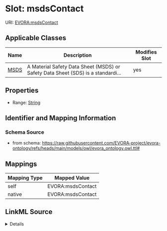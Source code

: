 

# Slot: msdsContact



URI: [EVORA:msdsContact](https://raw.githubusercontent.com/EVORA-project/evora-ontology/refs/heads/main/models/owl/evora_ontology.owl.ttl#msdsContact)



<!-- no inheritance hierarchy -->





## Applicable Classes

| Name | Description | Modifies Slot |
| --- | --- | --- |
| [MSDS](MSDS.md) | A Material Safety Data Sheet (MSDS) or Safety Data Sheet (SDS) is a standardi... |  yes  |







## Properties

* Range: [String](String.md)





## Identifier and Mapping Information







### Schema Source


* from schema: https://raw.githubusercontent.com/EVORA-project/evora-ontology/refs/heads/main/models/owl/evora_ontology.owl.ttl#




## Mappings

| Mapping Type | Mapped Value |
| ---  | ---  |
| self | EVORA:msdsContact |
| native | EVORA:msdsContact |




## LinkML Source

<details>
```yaml
name: msdsContact
from_schema: https://raw.githubusercontent.com/EVORA-project/evora-ontology/refs/heads/main/models/owl/evora_ontology.owl.ttl#
rank: 1000
alias: msdsContact
domain_of:
- MSDS
range: string

```
</details>